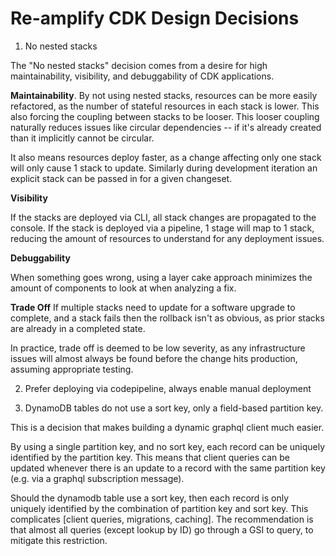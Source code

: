 # Re-amplify CDK Design Decisions

1) No nested stacks

The "No nested stacks" decision comes from a desire for high maintainability, visibility, and debuggability of CDK applications.

**Maintainability**. By not using nested stacks, resources can be more easily refactored, as the number of stateful resources in each stack is lower. This also forcing the coupling between stacks to be looser. This looser coupling naturally reduces issues like circular dependencies -- if it's already created than it implicitly cannot be circular.

It also means resources deploy faster, as a change affecting only one stack will only cause 1 stack to update. Similarly during development iteration an explicit stack can be passed in for a given changeset.

**Visibility**

If the stacks are deployed via CLI, all stack changes are propagated to the console. If the stack is deployed via a pipeline, 1 stage will map to 1 stack, reducing the amount of resources to understand for any deployment issues.

**Debuggability**

When something goes wrong, using a layer cake approach  minimizes the amount of components to look at when analyzing a fix.

**Trade Off** If multiple stacks need to update for a software upgrade to complete, and a stack fails then the rollback isn't as obvious, as prior stacks are already in a completed state.

In practice, trade off is deemed to be low severity, as any infrastructure issues will almost always be found before the change hits production, assuming appropriate testing.

2) Prefer deploying via codepipeline, always enable manual deployment 

3) DynamoDB tables do not use a sort key, only a field-based partition key.

This is a decision that makes building a dynamic graphql client much easier.

By using a single partition key, and no sort key, each record can be uniquely identified by the partition key. This means that client queries can be updated whenever there is an update to a record with the same partition key (e.g. via a graphql subscription message).

Should the dynamodb table use a sort key, then each record is only uniquely identified by the combination of partition key and sort key. This complicates [client queries, migrations, caching]. The recommendation is that almost all queries (except lookup by ID) go through a GSI to query, to mitigate this restriction.
